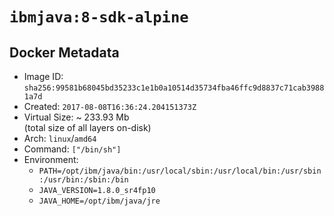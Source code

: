 # `ibmjava:8-sdk-alpine`

## Docker Metadata

- Image ID: `sha256:99581b68045bd35233c1e1b0a10514d35734fba46ffc9d8837c71cab39881a7d`
- Created: `2017-08-08T16:36:24.204151373Z`
- Virtual Size: ~ 233.93 Mb  
  (total size of all layers on-disk)
- Arch: `linux`/`amd64`
- Command: `["/bin/sh"]`
- Environment:
  - `PATH=/opt/ibm/java/bin:/usr/local/sbin:/usr/local/bin:/usr/sbin:/usr/bin:/sbin:/bin`
  - `JAVA_VERSION=1.8.0_sr4fp10`
  - `JAVA_HOME=/opt/ibm/java/jre`
